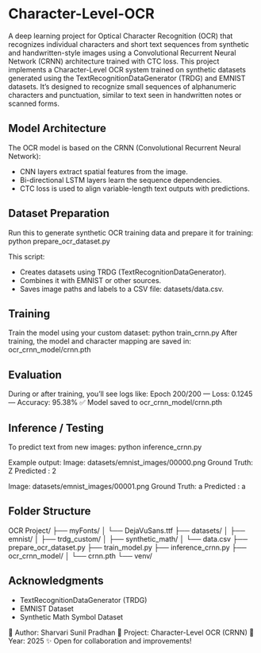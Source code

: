 # Character-Level-OCR

A deep learning project for Optical Character Recognition (OCR) that recognizes individual characters and short text sequences from synthetic and handwritten-style images using a Convolutional Recurrent Neural Network (CRNN) architecture trained with CTC loss. This project implements a Character-Level OCR system trained on synthetic datasets generated using the TextRecognitionDataGenerator (TRDG) and EMNIST datasets. It’s designed to recognize small sequences of alphanumeric characters and punctuation, similar to text seen in handwritten notes or scanned forms.

## Model Architecture

The OCR model is based on the CRNN (Convolutional Recurrent Neural Network):
- CNN layers extract spatial features from the image.
- Bi-directional LSTM layers learn the sequence dependencies.
- CTC loss is used to align variable-length text outputs with predictions.

## Dataset Preparation

Run this to generate synthetic OCR training data and prepare it for training: python prepare_ocr_dataset.py

This script:
- Creates datasets using TRDG (TextRecognitionDataGenerator).
- Combines it with EMNIST or other sources.
- Saves image paths and labels to a CSV file: datasets/data.csv.

## Training

Train the model using your custom dataset: python train_crnn.py
After training, the model and character mapping are saved in: ocr_crnn_model/crnn.pth

## Evaluation

During or after training, you’ll see logs like:
Epoch 200/200 — Loss: 0.1245 — Accuracy: 95.38%
✅ Model saved to ocr_crnn_model/crnn.pth

## Inference / Testing

To predict text from new images: python inference_crnn.py

Example output:
Image: datasets/emnist_images/00000.png
Ground Truth: Z
Predicted   : 2

Image: datasets/emnist_images/00001.png
Ground Truth: a
Predicted   : a

## Folder Structure

OCR Project/ 
├── myFonts/ 
│ └── DejaVuSans.ttf 
├── datasets/ 
│ ├── emnist/ 
│ ├── trdg_custom/ 
│ ├── synthetic_math/ 
│ └── data.csv 
├── prepare_ocr_dataset.py 
├── train_model.py 
├── inference_crnn.py 
├── ocr_crnn_model/ 
│ └── crnn.pth 
└── venv/

## Acknowledgments

- TextRecognitionDataGenerator (TRDG)
- EMNIST Dataset
- Synthetic Math Symbol Dataset

🧩 Author: Sharvari Sunil Pradhan
📘 Project: Character-Level OCR (CRNN)
📅 Year: 2025
✨ Open for collaboration and improvements!
